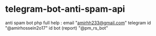 # telegram-bot-anti-spam-api
anti spam bot php full
help : email "amirhh233@gmail.com" telegram id "@amirhossein2o17" id bot (report) "@pm_rs_bot"

